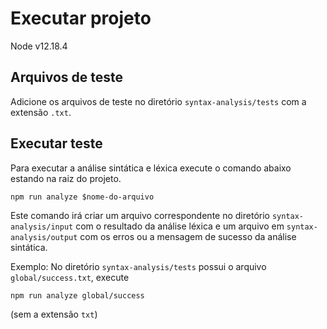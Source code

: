 # Executar projeto

Node v12.18.4

## Arquivos de teste

Adicione os arquivos de teste no diretório `syntax-analysis/tests` com a extensão `.txt`.

## Executar teste

Para executar a análise sintática e léxica execute o comando abaixo estando na raiz do projeto.

```
npm run analyze $nome-do-arquivo
```

Este comando irá criar um arquivo correspondente no diretório `syntax-analysis/input` com o resultado da análise léxica e um arquivo em `syntax-analysis/output` com os erros ou a mensagem de sucesso da análise sintática.

Exemplo: No diretório `syntax-analysis/tests` possui o arquivo `global/success.txt`, execute

```
npm run analyze global/success
```

(sem a extensão `txt`)
